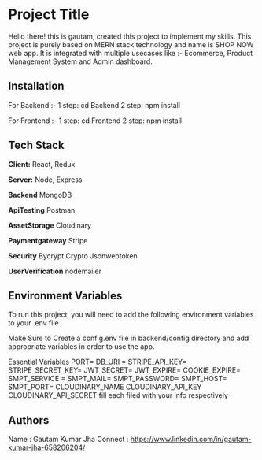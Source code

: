 
# Project Title

Hello there! this is gautam, created this project to implement my skills. This project is purely based on MERN stack technology and name is SHOP NOW web app. It is integrated with multiple usecases like :- Ecommerce, Product Management System and Admin dashboard.  


## Installation

For Backend :-
 1 step:  cd Backend
 2 step: npm install

For Frontend :-
1 step: cd Frontend
2 step: npm install


    
## Tech Stack

**Client:** React, Redux

**Server:** Node, Express

**Backend** MongoDB

**ApiTesting** Postman

**AssetStorage** Cloudinary

**Paymentgateway** Stripe

**Security** Bycrypt Crypto Jsonwebtoken

**UserVerification** nodemailer

## Environment Variables

To run this project, you will need to add the following environment variables to your .env file

Make Sure to Create a config.env file in backend/config directory and add appropriate variables in order to use the app.

Essential Variables PORT= DB_URI = STRIPE_API_KEY= STRIPE_SECRET_KEY= JWT_SECRET= JWT_EXPIRE= COOKIE_EXPIRE= SMPT_SERVICE = SMPT_MAIL= SMPT_PASSWORD= SMPT_HOST= SMPT_PORT= CLOUDINARY_NAME CLOUDINARY_API_KEY CLOUDINARY_API_SECRET fill each filed with your info respectively

## Authors
Name : Gautam Kumar Jha
Connect : https://www.linkedin.com/in/gautam-kumar-jha-658206204/

